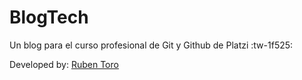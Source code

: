 # BlogTech
Un blog para el curso profesional de Git y Github de Platzi :tw-1f525:


Developed by: [Ruben Toro](http://www.linkedin.com/in/rubentorog "Ruben Toro")